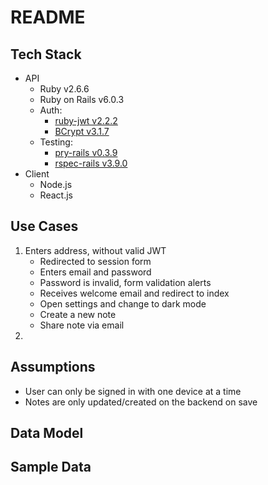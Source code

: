 # README

## Tech Stack

- API
  - Ruby v2.6.6
  - Ruby on Rails v6.0.3
  - Auth:
    - [ruby-jwt v2.2.2](https://github.com/jwt/ruby-jwt)
    - [BCrypt v3.1.7](https://github.com/codahale/bcrypt-ruby)
  - Testing:
    - [pry-rails v0.3.9](https://github.com/rweng/pry-rails)
    - [rspec-rails v3.9.0](https://github.com/rspec/rspec-rails)
- Client
  - Node.js
  - React.js

## Use Cases

1.  Enters address, without valid JWT
    - Redirected to session form
    - Enters email and password
    - Password is invalid, form validation alerts
    - Receives welcome email and redirect to index
    - Open settings and change to dark mode
    - Create a new note
    - Share note via email
2.

## Assumptions

- User can only be signed in with one device at a time
- Notes are only updated/created on the backend on save

## Data Model

## Sample Data
